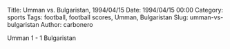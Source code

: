 Title: Umman vs. Bulgaristan, 1994/04/15
Date: 1994/04/15 00:00
Category: sports
Tags: football, football scores, Umman, Bulgaristan
Slug: umman-vs-bulgaristan
Author: carbonero


Umman 1 - 1 Bulgaristan

